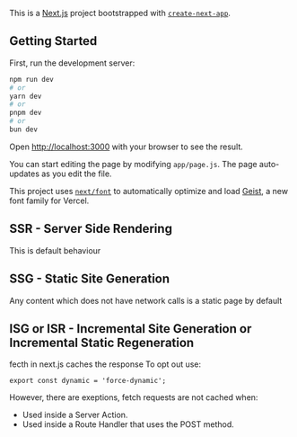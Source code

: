 This is a [Next.js](https://nextjs.org) project bootstrapped with [`create-next-app`](https://github.com/vercel/next.js/tree/canary/packages/create-next-app).

## Getting Started

First, run the development server:

```bash
npm run dev
# or
yarn dev
# or
pnpm dev
# or
bun dev
```

Open [http://localhost:3000](http://localhost:3000) with your browser to see the result.

You can start editing the page by modifying `app/page.js`. The page auto-updates as you edit the file.

This project uses [`next/font`](https://nextjs.org/docs/app/building-your-application/optimizing/fonts) to automatically optimize and load [Geist](https://vercel.com/font), a new font family for Vercel.

## SSR - Server Side Rendering
This is default behaviour

## SSG - Static Site Generation
Any content which does not have network calls is a static page by default

## ISG or ISR - Incremental Site Generation or Incremental Static Regeneration
fecth in next.js caches the response
To opt out use:
```
export const dynamic = 'force-dynamic';
```

However, there are exeptions, fetch requests are not cached when: 

- Used inside a Server Action.
- Used inside a Route Handler that uses the POST method.

